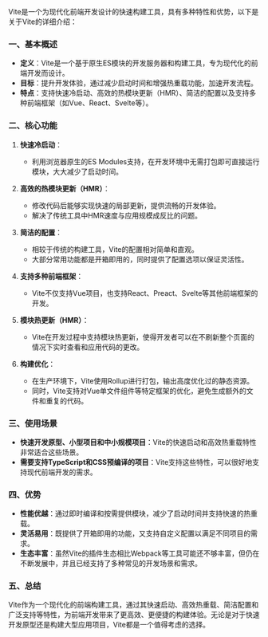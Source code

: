 Vite是一个为现代化前端开发设计的快速构建工具，具有多种特性和优势，以下是关于Vite的详细介绍：

### 一、基本概述

* **定义**：Vite是一个基于原生ES模块的开发服务器和构建工具，专为现代化的前端开发而设计。
* **目标**：提升开发体验，通过减少启动时间和增强热重载功能，加速开发流程。
* **特点**：支持快速冷启动、高效的热模块更新（HMR）、简洁的配置以及支持多种前端框架（如Vue、React、Svelte等）。

### 二、核心功能

1. **快速冷启动**：

   * 利用浏览器原生的ES Modules支持，在开发环境中无需打包即可直接运行模块，大大减少了启动时间。
2. **高效的热模块更新（HMR）**：

   * 修改代码后能够实现快速的局部更新，提供流畅的开发体验。
   * 解决了传统工具中HMR速度与应用规模成反比的问题。
3. **简洁的配置**：

   * 相较于传统的构建工具，Vite的配置相对简单和直观。
   * 大部分常用功能都是开箱即用的，同时提供了配置选项以保证灵活性。
4. **支持多种前端框架**：

   * Vite不仅支持Vue项目，也支持React、Preact、Svelte等其他前端框架的开发。
5. **模块热更新（HMR）**：

   * Vite在开发过程中支持模块热更新，使得开发者可以在不刷新整个页面的情况下实时查看和应用代码的更改。
6. **构建优化**：

   * 在生产环境下，Vite使用Rollup进行打包，输出高度优化过的静态资源。
   * 同时，Vite支持对Vue单文件组件等特定框架的优化，避免生成额外的文件和重复的代码。

### 三、使用场景

* **快速开发原型、小型项目和中小规模项目**：Vite的快速启动和高效热重载特性非常适合这些场景。
* **需要支持TypeScript和CSS预编译的项目**：Vite支持这些特性，可以很好地支持现代前端开发的需求。

### 四、优势

* **性能优越**：通过即时编译和按需提供模块，减少了启动时间并支持快速的热重载。
* **灵活易用**：既提供了开箱即用的功能，又支持自定义配置以满足不同项目的需求。
* **生态丰富**：虽然Vite的插件生态相比Webpack等工具可能还不够丰富，但仍在不断发展中，并且已经支持了多种常见的开发场景和需求。

### 五、总结

Vite作为一个现代化的前端构建工具，通过其快速启动、高效热重载、简洁配置和广泛支持等特性，为前端开发带来了更高效、更便捷的构建体验。无论是对于快速开发原型还是构建大型应用项目，Vite都是一个值得考虑的选择。
